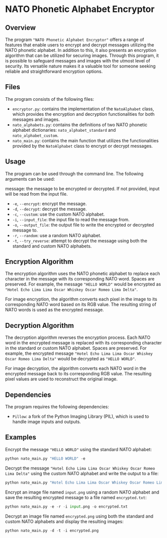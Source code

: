 # NATO Phonetic Alphabet Encryptor
## Overview
The program `"NATO Phonetic Alphabet Encryptor"` offers a range of features that enable users to encrypt and decrypt messages utilizing the NATO phonetic alphabet. In addition to this, it also presents an encryption algorithm that can be utilized for securing images. Through this program, it is possible to safeguard messages and images with the utmost level of security. Its versatile nature makes it a valuable tool for someone seeking reliable and straightforward encryption options.

## Files
The program consists of the following files:

- `encryptor.py`: contains the implementation of the `NatoAlphabet` class, which provides the encryption and decryption functionalities for both messages and images.
- `nato_alphabets.py`: contains the definitions of two NATO phonetic alphabet dictionaries: `nato_alphabet_standard` and `nato_alphabet_custom`.
- `nato_main.py`: contains the main function that utilizes the functionalities provided by the `NatoAlphabet` class to encrypt or decrypt messages.
## Usage
The program can be used through the command line. The following arguments can be used:

message: the message to be encrypted or decrypted. If not provided, input will be read from the input file.
- `-e`, `--encrypt`: encrypt the message.
- `-d`, `--decrypt`: decrypt the message.
- `-c`, `--custom`: use the custom NATO alphabet.
- `-i`, `--input_file`: the input file to read the message from.
- `-o`, `--output_file`: the output file to write the encrypted or decrypted message to.
- `-r`, `--random`: use a random NATO alphabet.
- `-t`, `--try_reverse`: attempt to decrypt the message using both the standard and custom NATO alphabets.
## Encryption Algorithm
The encryption algorithm uses the NATO phonetic alphabet to replace each character in the message with its corresponding NATO word. Spaces are preserved. For example, the message `"HELLO WORLD"` would be encrypted as `"Hotel Echo Lima Lima Oscar Whiskey Oscar Romeo Lima Delta"`.

For image encryption, the algorithm converts each pixel in the image to its corresponding NATO word based on its RGB value. The resulting string of NATO words is used as the encrypted message.

## Decryption Algorithm
The decryption algorithm reverses the encryption process. Each NATO word in the encrypted message is replaced with its corresponding character in the standard or custom NATO alphabet. Spaces are preserved. For example, the encrypted message `"Hotel Echo Lima Lima Oscar Whiskey Oscar Romeo Lima Delta"` would be decrypted as `"HELLO WORLD"`.

For image decryption, the algorithm converts each NATO word in the encrypted message back to its corresponding RGB value. The resulting pixel values are used to reconstruct the original image.

## Dependencies
The program requires the following dependencies:

- `Pillow`: a fork of the Python Imaging Library (PIL), which is used to handle image inputs and outputs.
## Examples
Encrypt the message `"HELLO WORLD"` using the standard NATO alphabet:
```python
python nato_main.py "HELLO WORLD" -e
```
Decrypt the message `"Hotel Echo Lima Lima Oscar Whiskey Oscar Romeo Lima Delta"` using the custom NATO alphabet and write the output to a file:
```python
python nato_main.py "Hotel Echo Lima Lima Oscar Whiskey Oscar Romeo Lima Delta" -d -c -o decrypted.txt
```
Encrypt an image file named `input.png` using a random NATO alphabet and save the resulting encrypted message to a file named `encrypted.txt`:
```python
python nato_main.py -e -r -i input.png -o encrypted.txt
```
Decrypt an image file named `encrypted.png` using both the standard and custom NATO alphabets and display the resulting images:
```python
python nato_main.py -d -t -i encrypted.png
```
